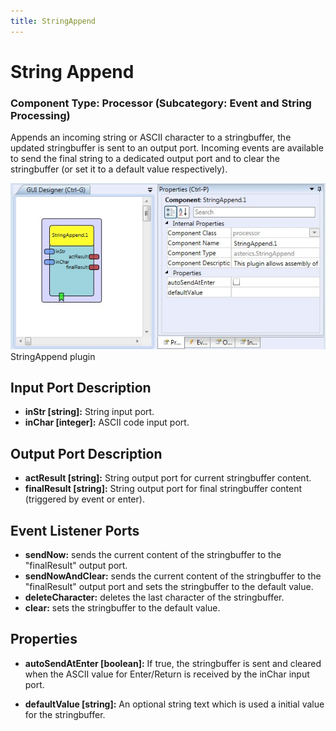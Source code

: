 ```yaml
---
title: StringAppend
---
```


# String Append

### Component Type: Processor (Subcategory: Event and String Processing)

Appends an incoming string or ASCII character to a stringbuffer, the updated stringbuffer is sent to an output port. Incoming events are available to send the final string to a dedicated output port and to clear the stringbuffer (or set it to a default value respectively).

![Screenshot: StringAppend plugin](./img/StringAppend.jpg "Screenshot: StringAppend plugin")  
StringAppend plugin

## Input Port Description

- **inStr \[string\]:** String input port.
- **inChar \[integer\]:** ASCII code input port.

## Output Port Description

- **actResult \[string\]:** String output port for current stringbuffer content.
- **finalResult \[string\]:** String output port for final stringbuffer content (triggered by event or enter).

## Event Listener Ports

- **sendNow:** sends the current content of the stringbuffer to the "finalResult" output port.
- **sendNowAndClear:** sends the current content of the stringbuffer to the "finalResult" output port and sets the stringbuffer to the default value.
- **deleteCharacter:** deletes the last character of the stringbuffer.
- **clear:** sets the stringbuffer to the default value.

## Properties

- **autoSendAtEnter \[boolean\]:** If true, the stringbuffer is sent and cleared when the ASCII value for Enter/Return is received by the inChar input port.

- **defaultValue \[string\]:** An optional string text which is used a initial value for the stringbuffer.
